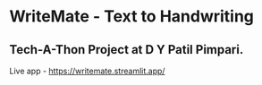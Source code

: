 # WriteMate - Text to Handwriting
## Tech-A-Thon Project at D Y Patil Pimpari.

Live app - https://writemate.streamlit.app/
